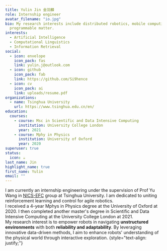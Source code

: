 ```yaml
---
title: Yulin Jin 金羽麟
role: Internship engineer
avatar_filename: "io.jpg"
bio: My research interests include distributed robotics, mobile computing and
  programmable matter.
interests:
  - Artificial Intelligence
  - Computational Linguistics
  - Information Retrieval
social:
  - icon: envelope
    icon_pack: fas
    link: yulin.j@outlook.com
  - icon: github
    icon_pack: fab
    link: https://github.com/Si9hence
  - icon: cv
    icon_pack: ai
    link: uploads/resume.pdf
organizations:
  - name: Tsinghua University
    url: https://www.tsinghua.edu.cn/en/
education:
  courses:
    - course: Msc in Scientific and Data Intensive Computing
      institution: University College London
      year: 2021
    - course: Mphy in Physics
      institution: University of Oxford
      year: 2020
superuser: true
status:
  icon: ☕️
last_name: Jin
highlight_name: true
first_name: Yulin
email: ""
---
```


I am currently an internship engineering under the supervision of Prof Yu Wang in [NICS-EFC](https://nicsefc.ee.tsinghua.edu.cn/) group at Tsinghua University. I am dedicated to uniting reinforcement learning and control for agile robotics.  
I received a 4-year Mphys in Physics degree at the University of Oxford at 2020. I then completed another master's degree in Scientific and Data Intensive Computing at the University College London at 2021.  
My research interest is to empower robots in navigating **unstructured environments** with both **reliability and adaptability**. By leveraging innovative data-driven methods, I aim to enhance robots' understanding of the physical world through interactive exploration.
{style="text-align: justify;"}
